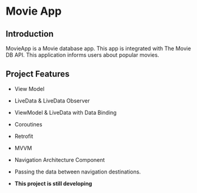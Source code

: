 Movie App
==================================


Introduction
------------

MovieApp is a Movie database app. This app is integrated with The Movie DB API. This application informs users about popular movies.


Project Features
--------------

- View Model
- LiveData & LiveData Observer
- ViewModel & LiveData with Data Binding
- Coroutines
- Retrofit
- MVVM
- Navigation Architecture Component
- Passing the data between navigation destinations.

- **This project is still developing**
